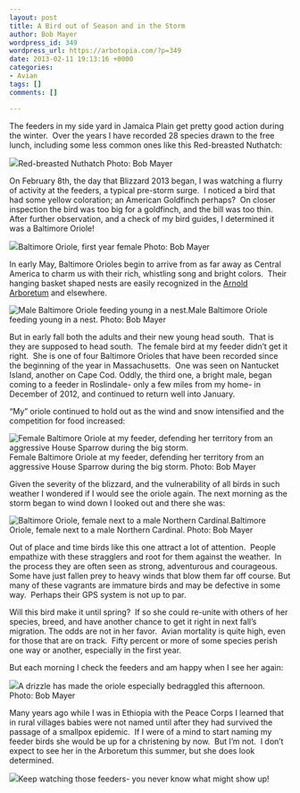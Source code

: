 ```yaml
---
layout: post
title: A Bird out of Season and in the Storm
author: Bob Mayer
wordpress_id: 349
wordpress_url: https://arbotopia.com/?p=349
date: 2013-02-11 19:13:16 +0000
categories:
- Avian
tags: []
comments: []

---
```

The feeders in my side yard in Jamaica Plain get pretty good action during the winter.  Over the years I have recorded 28 species drawn to the free lunch, including some less common ones like this Red-breasted Nuthatch:

![](/images/P1150212.jpg)Red-breasted Nuthatch
Photo: Bob Mayer

On February 8th, the day that Blizzard 2013 began, I was watching a flurry of activity at the feeders, a typical pre-storm surge.  I noticed a bird that had some yellow coloration; an American Goldfinch perhaps?  On closer inspection the bird was too big for a goldfinch, and the bill was too thin.  After further observation, and a check of my bird guides, I determined it was a Baltimore Oriole!

![](/images/P1040021.jpg)Baltimore Oriole, first year female
Photo: Bob Mayer

In early May, Baltimore Orioles begin to arrive from as far away as Central America to charm us with their rich, whistling song and bright colors.  Their hanging basket shaped nests are easily recognized in the [Arnold Arboretum](http://www.arboretum.harvard.edu/) and elsewhere.

![Male Baltimore Oriole feeding young in a nest.](/images/2013/02/P1010016.jpg)Male Baltimore Oriole feeding young in a nest.
Photo: Bob Mayer

But in early fall both the adults and their new young head south.  That is they are supposed to head south.  The female bird at my feeder didn’t get it right.  She is one of four Baltimore Orioles that have been recorded since the beginning of the year in Massachusetts.  One was seen on Nantucket Island, another on Cape Cod. Oddly, the third one, a bright male, began coming to a feeder in Roslindale- only a few miles from my home- in December of 2012, and continued to return well into January.

“My” oriole continued to hold out as the wind and snow intensified and the competition for food increased:

![Female Baltimore Oriole at my feeder, defending her territory from an aggressive House Sparrow during the big storm.](/images/2013/02/P10400161.jpg)Female Baltimore Oriole at my feeder, defending her territory from an aggressive House Sparrow during the big storm.
Photo: Bob Mayer

Given the severity of the blizzard, and the vulnerability of all birds in such weather I wondered if I would see the oriole again. The next morning as the storm began to wind down I looked out and there she was:

![Baltimore Oriole, female next to a male Northern Cardinal.](/images/2013/02/P1040037.jpg)Baltimore Oriole, female next to a male Northern Cardinal.
Photo: Bob Mayer

Out of place and time birds like this one attract a lot of attention.  People empathize with these stragglers and root for them against the weather.  In the process they are often seen as strong, adventurous and courageous.  Some have just fallen prey to heavy winds that blow them far off course. But many of these vagrants are immature birds and may be defective in some way.  Perhaps their GPS system is not up to par.

Will this bird make it until spring?  If so she could re-unite with others of her species, breed, and have another chance to get it right in next fall’s migration. The odds are not in her favor.  Avian mortality is quite high, even for those that are on track.  Fifty percent or more of some species perish one way or another, especially in the first year.

But each morning I check the feeders and am happy when I see her again:

![](/images/P1040068.jpg)A drizzle has made the oriole especially bedraggled this afternoon.
Photo: Bob Mayer

Many years ago while I was in Ethiopia with the Peace Corps I learned that in rural villages babies were not named until after they had survived the passage of a smallpox epidemic.  If I were of a mind to start naming my feeder birds she would be up for a christening by now.  But I’m not.  I don’t expect to see her in the Arboretum this summer, but she does look determined.

![](/images/P1040048.jpg)Keep watching those feeders- you never know what might show up!
